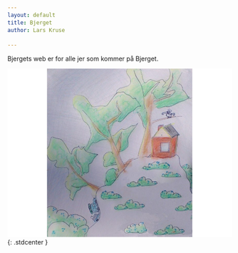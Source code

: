 ```yaml
---
layout: default
title: Bjerget
author: Lars Kruse

---
```


Bjergets web er for alle jer som kommer på Bjerget.


![Bjerget](/images/bjerget.drawing.3x4.png){: .stdcenter }
